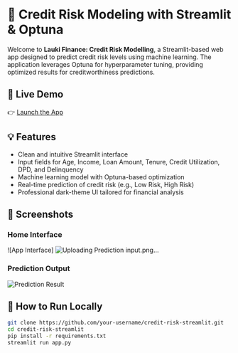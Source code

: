 # 🏦 Credit Risk Modeling with Streamlit & Optuna

Welcome to **Lauki Finance: Credit Risk Modelling**, a Streamlit-based web app designed to predict credit risk levels using machine learning. The application leverages Optuna for hyperparameter tuning, providing optimized results for creditworthiness predictions.

## 🔗 Live Demo
👉 [Launch the App]([https://your-streamlit-app-link-here](https://credit-risk-modelling-by-karthik.streamlit.app/))

## 💡 Features
- Clean and intuitive Streamlit interface
- Input fields for Age, Income, Loan Amount, Tenure, Credit Utilization, DPD, and Delinquency
- Machine learning model with Optuna-based optimization
- Real-time prediction of credit risk (e.g., Low Risk, High Risk)
- Professional dark-theme UI tailored for financial analysis

## 📸 Screenshots

### Home Interface
![App Interface]
![![Uploading Prediction input.png…]()
]()

### Prediction Output
![Prediction Result](https://your-uploaded-image-url-2)

## 🚀 How to Run Locally
```bash
git clone https://github.com/your-username/credit-risk-streamlit.git
cd credit-risk-streamlit
pip install -r requirements.txt
streamlit run app.py

